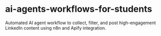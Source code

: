 # ai-agents-workflows-for-students
Automated AI agent workflow to collect, filter, and post high-engagement LinkedIn content using n8n and Apify integration.
